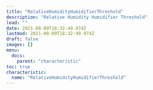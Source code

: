 ```yaml
---
title: "RelativeHumidityHumidifierThreshold"
description: "Relative Humidity Humidifier Threshold"
lead: ""
date: 2021-08-09T18:32:49.974Z
lastmod: 2021-08-09T18:32:49.974Z
draft: false
images: []
menu:
  docs:
    parent: "characteristic"
toc: true
characteristic:
  name: "RelativeHumidityHumidifierThreshold"
---
```

